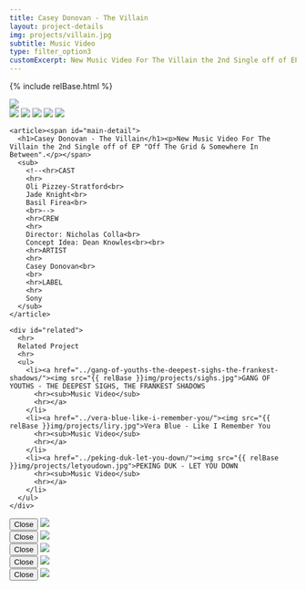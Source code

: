 ```yaml
---
title: Casey Donovan - The Villain
layout: project-details
img: projects/villain.jpg
subtitle: Music Video
type: filter_option3
customExcerpt: New Music Video For The Villain the 2nd Single off of EP "Off The Grid & Somewhere In Between".
---
```

{% include relBase.html %}

 <div id="heroImage">
        <img src="{{ relBase }}img/gallery/villain3.png"></div>
 <section id="details">
<div id="gallery">
        <img src="{{ relBase }}img/gallery/villain1.png" id="img2" data-hystmodal="#myModal2">
        <img src="{{ relBase }}img/gallery/villain5.png" id="img2" data-hystmodal="#myModal3">
        <img src="{{ relBase }}img/gallery/villain2.png" id="img2" data-hystmodal="#myModal4">
        <img src="{{ relBase }}img/gallery/villain6.png" id="img2" data-hystmodal="#myModal5">
        <img src="{{ relBase }}img/gallery/villain7.jpg" id="img6" data-hystmodal="#myModal6">
      </div>
    </div>


    <article><span id="main-detail">
      <h1>Casey Donovan - The Villain</h1><p>New Music Video For The Villain the 2nd Single off of EP "Off The Grid & Somewhere In Between".</p></span>
      <sub>
        <!--<hr>CAST
        <hr>
        Oli Pizzey-Stratford<br>
        Jade Knight<br>
        Basil Firea<br>
        <br>-->
        <hr>CREW
        <hr>
        Director: Nicholas Colla<br>
        Concept Idea: Dean Knowles<br><br>
        <hr>ARTIST
        <hr>
        Casey Donovan<br>
        <br>
        <hr>LABEL
        <hr>
        Sony
      </sub>
    </article>

    <div id="related">
      <hr>
      Related Project
      <hr>
      <ul>
        <li><a href="../gang-of-youths-the-deepest-sighs-the-frankest-shadows/"><img src="{{ relBase }}img/projects/sighs.jpg">GANG OF YOUTHS - THE DEEPEST SIGHS, THE FRANKEST SHADOWS
          <hr><sub>Music Video</sub>
          <hr></a>
        </li>
        <li><a href="../vera-blue-like-i-remember-you/"><img src="{{ relBase }}img/projects/liry.jpg">Vera Blue - Like I Remember You
          <hr><sub>Music Video</sub>
          <hr></a>
        </li>
        <li><a href="../peking-duk-let-you-down/"><img src="{{ relBase }}img/projects/letyoudown.jpg">PEKING DUK - LET YOU DOWN
          <hr><sub>Music Video</sub>
          <hr></a>
        </li>
      </ul>
    </div>
  </section>

<div class="hystmodal" id="myModal2" aria-hidden="true">
    <div class="hystmodal__wrap">
        <div class="hystmodal__window" role="dialog" aria-modal="true">
            <button data-hystclose class="hystmodal__close">Close</button>
            <!-- You modal HTML markup -->
        <img src="{{ relBase }}img/gallery/WeirdTimes_002.jpg" id="img2">
        </div>
    </div>
</div>

<div class="hystmodal" id="myModal3" aria-hidden="true">
    <div class="hystmodal__wrap">
        <div class="hystmodal__window" role="dialog" aria-modal="true">
            <button data-hystclose class="hystmodal__close">Close</button>
            <!-- You modal HTML markup -->
        <img src="{{ relBase }}img/gallery/WeirdTimes_003.jpg" id="img3">
        </div>
    </div>
</div>
<div class="hystmodal" id="myModal4" aria-hidden="true">
    <div class="hystmodal__wrap">
        <div class="hystmodal__window" role="dialog" aria-modal="true">
            <button data-hystclose class="hystmodal__close">Close</button>
            <!-- You modal HTML markup -->
        <img src="{{ relBase }}img/gallery/WeirdTimes_004.jpg" id="img4">
        </div>
    </div>
</div>
<div class="hystmodal" id="myModal5" aria-hidden="true">
    <div class="hystmodal__wrap">
        <div class="hystmodal__window" role="dialog" aria-modal="true">
            <button data-hystclose class="hystmodal__close">Close</button>
            <!-- You modal HTML markup -->
        <img src="{{ relBase }}img/gallery/WeirdTimes_005.jpg" id="img5">
        </div>
    </div>
</div>
<div class="hystmodal" id="myModal6" aria-hidden="true">
    <div class="hystmodal__wrap">
        <div class="hystmodal__window" role="dialog" aria-modal="true">
            <button data-hystclose class="hystmodal__close">Close</button>
            <!-- You modal HTML markup -->
        <img src="{{ relBase }}img/gallery/WeirdTimes_006.jpg" id="img6">
        </div>
    </div>
</div>

  <div id="gradient"></div>
  